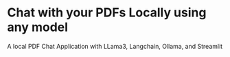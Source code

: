 # Chat with your PDFs Locally using any model
A local PDF Chat Application with LLama3, Langchain, Ollama, and Streamlit

